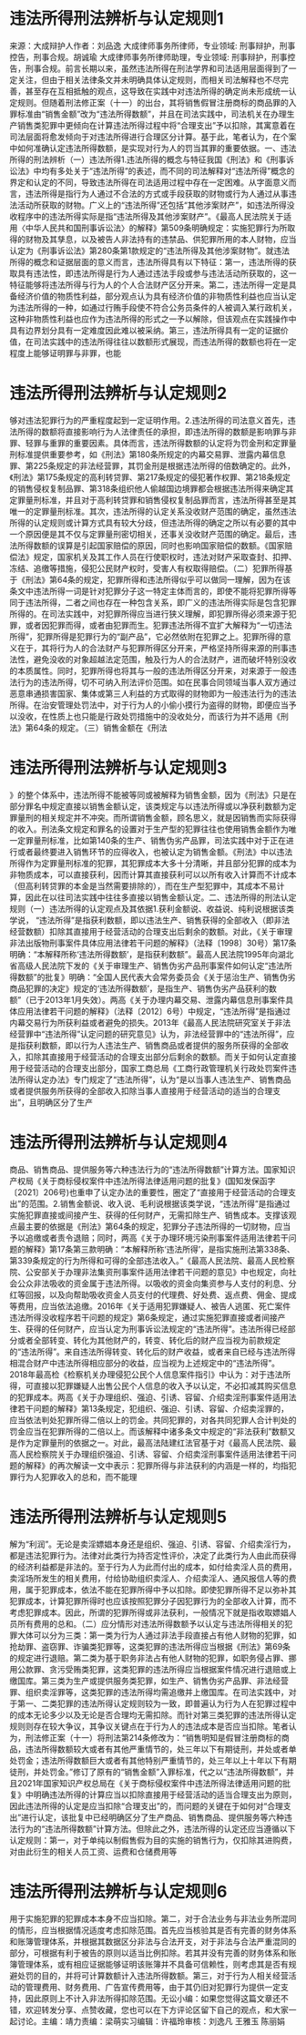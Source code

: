 # 违法所得刑法辨析与认定规则1

来源：大成辩护人作者：刘品逸 大成律师事务所律师，专业领域: 刑事辩护，刑事控告，刑事合规。胡诚瑜 大成律师事务所律师助理，专业领域: 刑事辩护，刑事控告，刑事合规。前言长期以来，虽然违法所得在刑法学界和司法适用层面得到了一定关注，但由于相关法律条文并未明确具体认定规则，而相关司法解释也不尽完善，甚至存在互相抵触的观点，这导致在实践中对违法所得的确定尚未形成统一认定规则。但随着刑法修正案（十一）的出台，其将销售假冒注册商标的商品罪的入罪标准由“销售金额”改为“违法所得数额”，并且在司法实践中，司法机关在办理生产销售类犯罪中更倾向在计算违法所得过程中将“合理支出”予以扣除，其寓意着在司法层面将愈发倾向于对违法所得进行合理区分计算。基于此，笔者认为，在个案中如何准确认定违法所得数额，是实现对行为人的罚当其罪的重要依据。一、违法所得的刑法辨析（一）违法所得1.违法所得的概念与特征我国《刑法》和《刑事诉讼法》中均有多处关于“违法所得”的表述，而不同的司法解释对“违法所得”概念的界定和认定的不同，导致违法所得在司法适用过程中存在一定困难。从字面意义而言，违法所得是指行为人通过不合法的方式或手段获取的财物或行为人通过从事违法活动所获取的财物。广义上的“违法所得”还包括“其他涉案财产”，如违法所得没收程序中的违法所得实际是指“违法所得及其他涉案财产”。《最高人民法院关于适用〈中华人民共和国刑事诉讼法〉的解释》第509条明确规定：实施犯罪行为所取得的财物及其孳息，以及被告人非法持有的违禁品、供犯罪所用的本人财物，应当认定为《刑事诉讼法》第280条第1款规定的“违法所得及其他涉案财物”。就违法所得的概念和证据层面的意义而言，违法所得具有以下特征：第一，违法所得的获取具有违法性，即违法所得是行为人通过违法手段或参与违法活动所获取的，这一特征能够将违法所得与行为人的个人合法财产区分开来。第二，违法所得一定是具备经济价值的物质性利益，部分观点认为具有经济价值的非物质性利益也应当认定为违法所得的一种，如通过行贿手段使不符合公务员条件的人被调入某行政机关，这种非物质性利益也应作为违法所得的形式之一予以解除，但该观点在实践操作中具有边界划分具有一定难度因此难以被采纳。第三，违法所得具有一定的证据价值，在司法实践中的违法所得往往以数额形式展现，而违法所得的数额也将在一定程度上能够证明罪与非罪，也能

# 违法所得刑法辨析与认定规则2

够对违法犯罪行为的严重程度起到一定证明作用。2.违法所得的司法意义首先，违法所得的数额将直接影响行为人法律责任的承担，即违法所得的数额是影响罪与非罪、轻罪与重罪的重要因素。具体而言，违法所得数额的认定将为罚金刑和定罪量刑标准提供重要参考，如《刑法》第180条所规定的内幕交易罪、泄露内幕信息罪、第225条规定的非法经营罪，其罚金刑是根据违法所得的倍数确定的。此外，《刑法》第175条规定的高利转贷罪、第217条规定的侵犯著作权罪、第218条规定的销售侵权复制品罪、第318条组织他人偷越国边境罪都会根据违法所得来确定其定罪量刑标准，并且对于高利转贷罪和销售侵权复制品罪而言，违法所得甚至是其唯一的定罪量刑标准。其次，违法所得的认定关系没收财产范围的确定，虽然违法所得的认定规则或计算方式具有较大分歧，但违法所得的确定之所以有必要的其中一个原因便是其不仅与定罪量刑密切相关，还事关没收财产范围的确定。最后，违法所得数额的误算是引起国家赔偿的原因，同时也影响国家赔偿的数额。《国家赔偿法》规定，国家机关及其工作人员在行使职权时，违法对财产采取查封、扣押、冻结、追缴等措施，侵犯公民财产权时，受害人有权取得赔偿。（二）犯罪所得基于《刑法》第64条的规定，犯罪所得和违法所得似乎可以做同一理解，因为在该条文中违法所得一词是针对犯罪分子这一特定主体而言的，即使不能将犯罪所得等同于违法所得，二者之间也存在一种包含关系，即广义的违法所得实际是包含犯罪所得的。在司法实践中，对犯罪所得应当进行狭义理解，即犯罪所得必须来源于犯罪，或者因犯罪而得，或者由犯罪而生。犯罪违法所得不宜扩大解释为“一切违法所得”，犯罪所得是犯罪行为的“副产品”，它必然依附在犯罪之上。犯罪所得的意义在于，其将行为人的合法财产与犯罪所得区分开来，严格坚持所得来源的刑事违法性，避免没收的对象超越法定范围，触及行为人的合法财产，进而破坏特别没收的本质属性。同时，犯罪所得也将其与一般的违法所得区分开来，对来源于一般违法行为的违法所得，切不可纳入刑法评价范围。如在民事合同领域当事人双方通过恶意串通损害国家、集体或第三人利益的方式取得的财物即为一般违法行为的违法所得。在治安管理处罚法中，对于行为人的小偷小摸行为盗得的财物，即便应当予以没收，在性质上也只能是行政处罚措施中的没收处分，而该行为并不适用《刑法》第64条的规定。（三）销售金额在《刑法

# 违法所得刑法辨析与认定规则3

》的整个体系中，违法所得不能被等同或被解释为销售金额，因为《刑法》只是在部分罪名中规定直接以销售金额认定，该类规定与以违法所得或以净获利数额为定罪量刑的相关规定并不冲突。而所谓销售金额，顾名思义，就是因销售而实际获得的收入。刑法条文规定和罪名的设置对于生产型的犯罪往往也使用销售金额作为唯一定罪量刑标准，比如第140条的生产、销售伪劣产品罪，司法实践中对于正在进行或者最终要进入销售环节的应得收入，也被认定为销售金额。《刑法》中以违法所得作为定罪量刑标准的犯罪，其犯罪成本大多十分清晰，并且部分犯罪的成本为非物质成本，可以直接获利，因而计算其直接获利可以以所有收入计算而不计成本（但高利转贷罪的本金是当然需要排除的），而在生产型犯罪中，其成本不易计算，因此在以往司法实践中往往多直接以销售金额认定。二、违法所得的刑法认定规则（一）违法所得的认定观点及其依据1.获利金额说、收益说、纯利说根据该类学说， “违法所得”是指获利数额，即以违法生产、销售获得的全部收入（即非法经营数额）扣除其直接用于经营活动的合理支出后剩余的数额。对此，《关于审理非法出版物刑事案件具体应用法律若干问题的解释》（法释〔1998〕30号）第17条明确：“本解释所称‘违法所得数额’，是指获利数额”。最高人民法院1995年向湖北省高级人民法院下发的《关于审理生产、销售伪劣产品刑事案件如何认定“违法所得数额”的批复》明确：“全国人民代表大会常务委员会《关于惩治生产、销售伪劣商品犯罪的决定》规定的‘违法所得数额’，是指生产、销售伪劣产品获利的数额”（已于2013年1月失效）。两高《关于办理内幕交易、泄露内幕信息刑事案件具体应用法律若干问题的解释》（法释〔2012〕6号）中规定，“违法所得”是指通过内幕交易行为所获利益或者避免的损失。2013年《最高人民法院研究室关于非法经营罪中“违法所得”认定问题的研究意见》认为，非法经营罪中的“违法所得”，应是指获利数额，即以行为人违法生产、销售商品或者提供的服务所获得的全部收入，扣除其直接用于经营活动的合理支出部分后剩余的数额。而关于如何认定直接用于经营活动的合理支出部分，国家工商总局《工商行政管理机关行政处罚案件违法所得认定办法》专门规定了“违法所得”，认为“是以当事人违法生产、销售商品或者提供服务所获得的全部收入扣除当事人直接用于经营活动的适当的合理支出”，且明确区分了生产

# 违法所得刑法辨析与认定规则4

商品、销售商品、提供服务等六种违法行为的“违法所得数额”计算方法。国家知识产权局《关于商标侵权案件中违法所得法律适用问题的批复》(国知发保函字〔2021〕206号)也重申了认定办法的重要性，圈定了“直接用于经营活动的合理支出”的范围。2.销售金额说、收入说、毛利说根据该类学说，“违法所得”是指通过实施犯罪直接或间接产生、获得的任何财产，无需扣除生产、销售成本。支撑该观点最主要的依据是《刑法》第64条的规定，犯罪分子违法所得的一切财物，应当予以追缴或者责令退赔；同时，两高《关于办理环境污染刑事案件适用法律若干问题的解释》第17条第三款明确：“本解释所称‘违法所得’，是指实施刑法第338条、第339条规定的行为所得和可得的全部违法收入。”《最高人民法院、最高人民检察院、公安部关于办理非法集资刑事案件适用法律若干问题的意见》中也规定，向社会公众非法吸收的资金属于违法所得。以吸收的资金向集资参与人支付的利息、分红等回报，以及向帮助吸收资金人员支付的代理费、好处费、返点费、佣金、提成等费用，应当依法追缴。2016年《关于适用犯罪嫌疑人、被告人逃匿、死亡案件违法所得没收程序若干问题的规定》第6条规定，通过实施犯罪直接或者间接产生、获得的任何财产，应当认定为刑事诉讼法规定的“违法所得”。违法所得已经部分或者全部转变、转化为其他财产的，转变、转化后的财产应当视为前款规定的“违法所得”。来自违法所得转变、转化后的财产收益，或者来自已经与违法所得相混合财产中违法所得相应部分的收益，应当视为上述规定中的“违法所得”。2018年最高检《检察机关办理侵犯公民个人信息案件指引》中认为：对于违法所得，可直接以犯罪嫌疑人出售公民个人信息的收入予以认定，不必扣减其购买信息的犯罪成本。两高《关于办理组织、强迫、引诱、容留、介绍卖淫刑事案件适用法律若干问题的解释》第13条规定，犯组织、强迫、引诱、容留、介绍卖淫罪的，应当依法判处犯罪所得二倍以上的罚金。共同犯罪的，对各共同犯罪人合计判处的罚金应当在犯罪所得的二倍以上。而该解释中诸多条文中规定的“非法获利”数额又是作为定罪量刑的依据之一。对此，最高法陆建红法官基于对《最高人民法院、最高人民检察院关于办理组织强迫、引诱、容留、介绍卖淫刑事案件适用法律若干问题的解释》的再次解读一文中表示：犯罪所得与非法获利的内涵是一样的，均指犯罪行为人犯罪收入的总和，而不能理

# 违法所得刑法辨析与认定规则5

解为“利润”。无论是卖淫嫖娼本身还是组织、强迫、引诱、容留、介绍卖淫行为，都是违法犯罪行为。法律对此类行为持否定性评价，决定了此类行为人由此而获得的经济利益都是非法的。至于行为人为此而付出的成本，如付给卖淫人员的费用，卖淫场所发生的相关费用，付给协助组织卖淫人、介绍卖淫人、通风报信人等的费用，属于犯罪成本，依法不能在犯罪所得中予以扣除。即使犯罪所得不足以弥补其犯罪成本，计算犯罪所得时也应该按照犯罪分子因犯罪行为的全部收入计算，而不考虑犯罪成本。因此，所谓的犯罪所得或非法获利，一般情况下就是指收取嫖娼人员所有费用的总和。（二）应分情形对违法所得数额予以认定与违法所得相关的犯罪大体可以分为三类：第一类为行为人通过非法手段直接占有他人财物的犯罪，如抢劫罪、盗窃罪、诈骗类犯罪等，这类犯罪的违法所得应当根据《刑法》第69条的规定进行退赔。第二类为基于职务非法占有他人财物的犯罪，如职务侵占罪、挪用公款罪、贪污受贿类犯罪，这类犯罪的违法所得应当根据案件情况进行退赔或上缴国库。第三类为生产或提供服务类犯罪，如生产、销售伪劣产品罪、非法经营罪、组织卖淫罪等，这类犯罪的违法所得均需追缴并上缴国库。在司法实践中，对于第一、二类犯罪的违法所得认定规则较为一致，即普遍认为行为人在犯罪过程中的成本无论多少以及无论是否合理均无需扣除。而针对第三类犯罪的违法所得认定规则则存在较大争议，其争议关键点在于行为人的违法成本是否应当扣除。笔者认为，刑法修正案（十一）将刑法第214条修改为：“销售明知是假冒注册商标的商品，违法所得数额较大或者有其他严重情节的，处三年以下有期徒刑，并处或者单处罚金；违法所得数额巨大或者有其他特别严重情节的，处三年以上十年以下有期徒刑，并处罚金。”修订了原有的“销售金额”入罪标准，代之以“违法所得数额”，并且2021年国家知识产权总局在《关于商标侵权案件中违法所得法律适用问题的批复》中明确违法所得的计算应当以扣除直接用于经营活动的适当合理支出为原则，因此违法所得的认定是应当扣除“合理支出”的，而问题的关键在于如何对“合理支出”进行认定，该批复中已经明确区分了生产商品、销售商品、提供服务等六种违法行为的“违法所得数额”计算方法。但除此之外，违法所得的认定还应当遵循以下认定规则：第一，对于单纯以制假售假为目的实施的销售行为，仅扣除其进购费，对由此衍生的相关人员工资、运费和仓储费用等

# 违法所得刑法辨析与认定规则6

用于实施犯罪的犯罪成本本身不应当扣除。第二，对于合法业务与非法业务所混同的情形，应当根据情况适度考虑扣除范围。首先应当核验其是否有完善的财务体系和账簿管理体系，并根据其数据区分非法与合法开支，对于非法与合法严重混同的部分，可根据有利于被告的原则以适当比例扣除。若其并没有完善的财务体系和账簿管理体系，或有相应证据能够证明该账簿并不具备可信赖性，则考虑其是否有规避处罚的目的，并将可计算数额计入违法所得数额。第三，对于行为人相关经营活动的管理费用、财务费用、广告宣传费用等，由于其仍旧对犯罪行为提供一定支持，因此原则上不计入非法所得扣除范围。无讼小编：如果您觉得这篇文章还不错，欢迎转发分享、点赞收藏，您也可以在下方评论区留下自己的观点，和大家一起讨论。主编：靖力责编：梁萌实习编辑：许福玲审核：刘逸凡 王雅玉 陈丽娟

